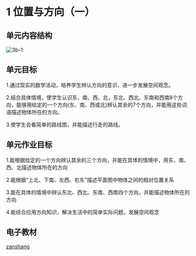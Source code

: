 # 1 位置与方向（一）

## 单元内容结构

![3b-1](https://r2.edui123.com/2023/05/3b-1.png)

## 单元目标

1.通过现实的数学活动，培养学生辨认方向的意识，进一步发展空间观念。

2.结合具体情境，使学生认识东、南、西、北，东北、西北、东南和西南8个方向，能够用给定的一个方向(东、南、西或北)辨认其余的7个方向，并能用这些词语描述物体所在的方向。

3.使学生会看简单的路线图，并能描述行走的路线。

## 单元作业目标

1.能根据给定的一个方向辨认其余的三个方向，并能在具体的情境中，用东、南、西、北描述物体所在的方向

2.能根据“上北、下南、左西、右东”描述平面图中物体之间的相对位置关系

3.能在具体的情境中辨认东北、西北、东南、西南四个方向，并能描述物体所在的方向

4.能综合应用方向知识，解决生活中的简单实际问题，发展空间观念

## 电子教材

<Epep grade="xxsx3b" :pep="1221001302141" :pages="2" :paged="10" ></Epep>

[zanshang](../res/zanshang.md ':include')